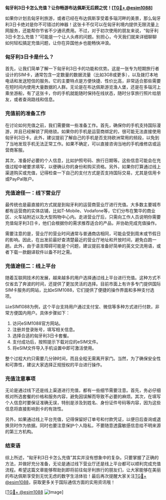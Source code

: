 **匈牙利3日卡怎么充值？让你畅游布达佩斯无后顾之忧！[[TG💪+ @esim1088](https://t.me/s/esim1088)]**

如果你计划去匈牙利旅游，或者已经在布达佩斯享受着多瑙河畔的美景，那么匈牙利3日卡绝对是你不可错过的神器！这张卡不仅可以在匈牙利境内提供无限流量上网服务，还能帮你节省不少通讯费用。不过，对于初次使用的朋友来说，“匈牙利3日卡怎么充值？”可能是一个让人头疼的问题。别担心，今天我们就来详细聊聊如何轻松搞定充值问题，让你在异国他乡也能畅快冲浪。

### 匈牙利3日卡是什么？

首先，让我们简单了解一下匈牙利3日卡的功能和优势。这是一张专为短期旅行者设计的SIM卡，通常包含一定数量的数据流量（比如3GB或更多），以及拨打本地电话和发送短信的服务。它的主要特点是方便快捷、性价比高，非常适合那些需要在短时间内使用大量数据的人群。无论是在布达佩斯游览渔人堡，还是在多瑙河上乘坐游船，有了这张卡，你的手机就能随时保持在线状态，随时分享旅行照片给朋友，或者查询路线和信息。

### 充值前的准备工作

在讨论如何充值之前，我们需要做一些准备工作。首先，确保你的手机支持国际漫游，并且已经解锁了网络锁。如果你的手机是运营商绑定的，很可能无法直接使用匈牙利3日卡。此外，建议提前了解自己的手机是否支持欧洲常用的频段，以免到了当地发现手机无法正常工作。如果不确定，可以直接咨询当地的手机维修店或运营商客服。

其次，准备好必要的个人信息，比如护照号码、旅行日期等。这些信息可能会在充值过程中被要求填写，以便确认你的身份和购买资格。另外，如果你打算通过线上渠道购买或充值，记得检查一下自己的支付方式是否支持国际交易，尤其是信用卡或PayPal账户。

### 充值途径一：线下营业厅

最传统也是最直接的方式就是到匈牙利的运营商营业厅进行充值。大多数主要城市都有运营商的实体店铺，比如T-Mobile、Vodafone等，它们分布在繁华的商业区、火车站附近以及大型购物中心内。走进营业厅后，只需向工作人员说明你需要充值匈牙利3日卡，他们会根据你的需求推荐适合的产品，并协助完成充值操作。

需要注意的是，营业厅的营业时间通常与普通商店相同，可能会受到周末或节假日的影响。因此，在出发前最好查清楚最近的营业厅地址和开放时间，避免白跑一趟。此外，由于语言障碍可能是个问题，建议提前准备好简单的英文交流用语，或者下载一款翻译软件以备不时之需。

### 充值途径二：线上平台

随着互联网技术的发展，越来越多的用户选择通过线上平台进行充值。这种方式不仅省去了奔波的时间，还提供了更加灵活的选择。目前市面上有许多专门提供国际SIM卡服务的网站，比如eSIM1088，它们提供了便捷的操作界面和多种支付选项。

以eSIM1088为例，这个平台支持用户通过支付宝、微信等多种方式进行付款，非常方便国内用户。具体步骤如下：

1. 访问eSIM1088官方网站。
2. 注册并登录账号，填写相关信息。
3. 选择合适的匈牙利3日卡套餐。
4. 支付成功后，按照提示下载对应的eSIM文件。
5. 将eSIM文件导入手机设置中即可激活使用。

整个过程大约只需要几分钟时间，而且全程无需离开家门。当然，为了确保安全性和可靠性，建议大家选择正规授权的平台进行操作。

### 充值注意事项

无论是通过线下还是线上渠道进行充值，都有一些细节需要注意。首先，务必仔细核对所选套餐的价格和服务内容，避免因误解而导致不必要的麻烦。其次，在填写个人信息时要保证准确无误，特别是涉及到姓名、身份证件号码等内容，因为这些信息将直接影响到卡的有效性。

另外，如果通过线上平台充值，记得保留好订单号和付款凭证，以便日后查询或退换货时作为依据。同时也要注意保护个人隐私，不要随意透露敏感信息给不明来源的第三方机构。

### 结束语

综上所述，“匈牙利3日卡怎么充值”其实并没有想象中的复杂。只要掌握了正确的方法，并做好充分准备，无论是通过线下营业厅还是线上平台都可以顺利完成充值流程。希望这篇文章能够帮助到即将前往匈牙利旅行的朋友们，让大家能够在美丽的布达佩斯享受到无忧无虑的数字生活体验！最后再次提醒大家关注[TG💪+ @esim1088](https://t.me/s/esim1088)，获取更多关于国际通信方面的实用资讯哦！

[[TG💪+ @esim1088](https://t.me/s/esim1088) ![Image](https://i.postimg.cc/4NQfJmqS/Snipaste-2025-05-13-00-14-12.png)]